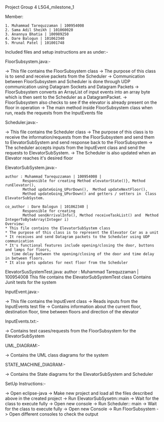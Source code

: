 Project Group 4
L5G4_milestone_1


Member: 

	1. Muhammad Tarequzzaman | 100954008 
	2. Sama Adil Sheikh | 101060020
	3. Anannya Bhatia | 100989250
	4. Dare Balogun | 101062340
	5. Mrunal Patel | 101001748


Included files and setup instructions are as under:-

FloorSubsystem.java:-

-> This file contains the FloorSubsystem class
-> The purpose of this class is to send and receive packets from the Scheduler
-> Communication between FloorSubsystem and Scheduler is done through UDP communication using Datagram Sockets and Datagram Packets
-> FloorSubsystem converts an ArrayList of input events into an array byte which is then sent to the Scheduler as a DatagramPacket. 
-> FloorSubsystem also checks to see if the elevator is already present on the floor in operation
-> The main method inside FloorSubsystem class when run, reads the requests from the InputEvents file

Scheduler.java:-

-> This file contains the Scheduler class
-> The purpose of this class is to receive the information/requests from the FloorSubsystem and send them to ElevatorSubSystem
   and send response back to the FloorSubsystem
-> The scheduler accepts inputs from the InputEvent class and send the requests to ElevatorSubSystem. 
-> The Scheduler is also updated when an Elevator reaches it's desired floor

ElevatorSubSystem.java:-

	author : Muhammad Tarequzzaman | 100954008 |
			Responsible for creating Method elevatorState()}, Method runElevator(),
 			Method updateGoing_UPorDown(),  Method updateNextFloor(),  
 			Method updateGoing_UPorDown() and getters / setters in  Class ElevatorSubSystem. 
 
 	co_author : Dare Balogun | 101062340 | 
 			Responsible for creating
			Method sendArrivalInfo(), Method receiveTaskList() and  Method IntegerToByteArray(Integer i)
	Overview: 
	* This file contains the ElevatorSubSystem class
	* The purpose of this class is to represent the Elevator Car as a unit
	* It receives and send Datagram packets to the Scheduler using UDP communication
	* It's functional features include opening/closing the door, buttons and lamps for floors, 
	   time delay between the opening/closing of the door and time delay in between floors.
	* It also gets updates for next floor from the Scheduler
ElevatorSusSystemTest.java:
	author : Muhammad Tarequzzaman | 100954008 
	This file contains the ElevatorSubSystemTest class 
	Contains Junit tests for the system

InputEvent.java:-

-> This file contains the InputEvent class
-> Reads inputs from the InputEvents test file
-> Contains information about the current floor, destination floor, time between floors and direction of the elevator


InputEvents.txt:-

-> Contains test cases/requests from the FloorSubsystem for the ElevatorSubSystem 

UML_DIAGRAM:-

-> Contains the UML class diagrams for the system

STATE_MACHINE_DIAGRAM:-

-> Contains the State diagrams for the ElevatorSubSystem and Scheduler

SetUp Instructions:-

-> Open eclipse-java
-> Make new project and load all the files described above in the created project
-> Run ElevatorSubSysetm::main
-> Wait for the class to execute fully
-> Open new console
-> Run Scheduler:: main
-> Wait for the class to execute fully
-> Open new Console
-> Run FloorSubsystem
-> Open different consoles to check the output


































	
